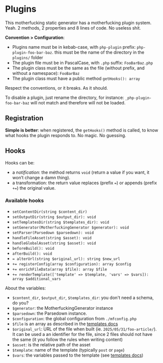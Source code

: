 # Plugins

This motherfucking static generator has a motherfucking plugin system. Yeah. 2 methods, 2 properties and 8 lines of code. No useless shit.

**Convention > Configuration**:
- Plugins name must be in kebab-case, with `php-plugin` prefix: `php-plugin-foo-bar-baz`. this must be the name of the directory in the `plugins/` folder
- The plugin file must be in PascalCase, with `.php` suffix: `FooBarBaz.php`
- The plugin class must be the same as the file (without prefix, and without a namespace): `FooBarBaz`
- The plugin class must have a public method `getHooks(): array`

Respect the conventions, or it breaks. As it should.

To disable a plugin, just rename the directory, for instance: `_php-plugin-foo-bar-baz` will not match and therefore will not be loaded.

## Registration

**Simple is better**: when registered, the `getHooks()` method is called, to know what hooks the plugin responds to. No magic. No guessing.

## Hooks

Hooks can be:
- a *notification*: the méthod returns `void` (return a value if you want, it won’t change a damn thing).
- a transformation: the return value replaces (prefix `=`) or appends (prefix `+=`) the original value.

### Available hooks

- `setContentDir(string $content_dir)`
- `setOutputDir(string $output_dir): void`
- `setTemplatesDir(string $templates_dir): void`
- `setGenerator(MotherfuckingGenerator $generator): void`
- `setParser(Parsedown $parsedown): void`
- `handleFileAsset(string $asset): void`
- `handleGlobalAsset(string $asset): void`
- `beforeBuild(): void`
- `afterBuild(): void`
- `= alterUrl(string $original_url): string $new_url`
- `+= registerConfig(array $configuration): array $config`
- `+= enrichFileData(array $file): array $file`
- `+= renderTemplate(['template' => $template, 'vars' => $vars]): array $additional_vars`

About the variables:
- `$content_dir`, `$output_dir`, `$templates_dir`: you don't need a schema, do you?
- `$generator`: the MotherfuckingGenerator instance
- `$parsedown`: the Parsedown instance.
- `$configuration`: the global configuration from `./mfconfig.php`
- `$file` is an array as described in the [templates docs](templates.md)
- `$original_url`: URL of the file when built (ie. `2025/05/31/foo-article/`). It can be used a an identifier for the file, since 2 files should not have the same (it you follow the rules when writing content)
- `$asset`: is the relative path of the asset
- `$template`: name of the template (typically `post` or `page`)
- `$vars`: the variables passed to the template (see [templates docs](templates.md))
